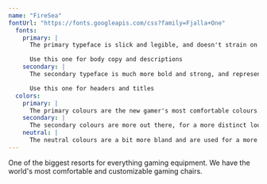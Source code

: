 ```yaml
---
name: "FireSea"
fontUrl: "https://fonts.googleapis.com/css?family=Fjalla+One"
  fonts:
    primary: |
      The primary typeface is slick and legible, and doesn't strain on the eye

      Use this one for body copy and descriptions
    secondary: |
      The secondary typeface is much more bold and strong, and represents confidence in the brand

      Use this one for headers and titles
  colors:
    primary: |
      The primary colours are the new gamer's most comfortable colours. Purple tends to appeal to that crowd
    secondary: |
      The secondary colours are more out there, for a more distinct look. It works especially well in combination with the primary ones
    neutral: |
      The neutral colours are a bit more bland and are used for a more serious tone
---
```


One of the biggest resorts for everything gaming equipment. We have the world's most comfortable and customizable gaming chairs.
